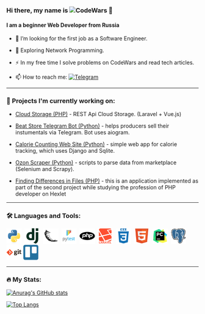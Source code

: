### Hi there, my name is ![CodeWars](https://www.codewars.com/users/Arrcontender/badges/small) 👋

#### I am a beginner Web Developer from Russia 

* 🔭 I’m looking for the first job as a Software Engineer.

* 🌱 Exploring Network Programming.

* ⚡ In my free time I solve problems on CodeWars and read tech articles.

* 📫 How to reach me: [![Telegram](https://img.shields.io/badge/Telegram---?logo=telegram&style=social&color=e6e6e6)](https://t.me/underscoreenemy)

---

### 🎯 Projects I'm currently working on:

* [Cloud Storage (PHP)](https://github.com/Arrcontender/php-cloud-storage-api) - REST Api Cloud Storage. (Laravel + Vue.js)

* [Beat Store Telegram Bot (Python)](https://github.com/Arrcontender/beatstore-telegram-bot) - helps producers sell their instumentals via Telegram. Bot uses aiogram.

* [Calorie Counting Web Site (Python)](https://github.com/Arrcontender/dj_calories_petproj) - simple web app for calorie tracking, which uses Django and Sqlite.

* [Ozon Scraper (Python)](https://github.com/Arrcontender/test_project_ozon_parser) - scripts to parse data from marketplace (Selenium and Scrapy).

* [Finding Differences in Files (PHP)](https://github.com/Arrcontender/php-project-48) - this is an application implemented as part of the second project while studying the profession of PHP developer on Hexlet

---

### :hammer_and_wrench: Languages and Tools:
<div>
  <img src="https://github.com/devicons/devicon/blob/master/icons/python/python-original.svg"  title="Python" alt="Python" width="40" height="40"/>&nbsp; 
  <img src="https://github.com/devicons/devicon/blob/master/icons/django/django-plain.svg"  title="Django" alt="Django" width="40" height="40"/>&nbsp; 
  <img src="https://github.com/devicons/devicon/blob/master/icons/flask/flask-original.svg"  title="Flask" alt="Flask" width="40" height="40"/>&nbsp;
  <img src="https://github.com/devicons/devicon/blob/master/icons/pytest/pytest-original-wordmark.svg"  title="PyTest" alt="PyTest" width="40" height="40"/>&nbsp; 
  <img src="https://github.com/devicons/devicon/blob/master/icons/php/php-plain.svg"  title="PHP" alt="PHP" width="40" height="40"/>&nbsp;
  <img src="https://github.com/devicons/devicon/blob/master/icons/laravel/laravel-plain-wordmark.svg" title="Laravel" **alt="Laravel" width="40" height="40"/>&nbsp;
  <img src="https://github.com/devicons/devicon/blob/master/icons/css3/css3-plain-wordmark.svg"  title="CSS3" alt="CSS" width="40" height="40"/>&nbsp;
  <img src="https://github.com/devicons/devicon/blob/master/icons/html5/html5-original.svg" title="HTML5" alt="HTML" width="40" height="40"/>&nbsp;
  <img src="https://github.com/devicons/devicon/blob/master/icons/pycharm/pycharm-original.svg"  title="PyCharm" alt="PyCharm" width="40" height="40"/>&nbsp; 
  <img src="https://github.com/devicons/devicon/blob/master/icons/postgresql/postgresql-original.svg"  title="PostgreSQL" alt="PostgreSQL" width="40" height="40"/>&nbsp;
  <img src="https://github.com/devicons/devicon/blob/master/icons/git/git-original-wordmark.svg" title="Git" **alt="Git" width="40" height="40"/>
  <img src="https://github.com/devicons/devicon/blob/master/icons/trello/trello-plain.svg" title="Trello" **alt="Trello" width="40" height="40"/>
</div>

---

### :fire: My Stats:

[![Anurag's GitHub stats](https://github-readme-stats.vercel.app/api?username=Arrcontender)](https://github.com/anuraghazra/github-readme-stats)

[![Top Langs](https://github-readme-stats.vercel.app/api/top-langs/?username=Arrcontender&layout=compact)](https://github.com/anuraghazra/github-readme-stats)
